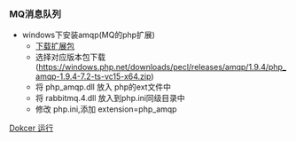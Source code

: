 ### MQ消息队列

* windows下安装amqp(MQ的php扩展)
    * [下载扩展包](https://pecl.php.net/package/amqp)
    * 选择对应版本包下载  (https://windows.php.net/downloads/pecl/releases/amqp/1.9.4/php_amqp-1.9.4-7.2-ts-vc15-x64.zip)
    * 将 php_amqp.dll 放入 php的ext文件中
    * 将 rabbitmq.4.dll 放入到php.ini同级目录中
    * 修改 php.ini,添加  extension=php_amqp
    
 [Dokcer 运行](rabbitmq/README.md)